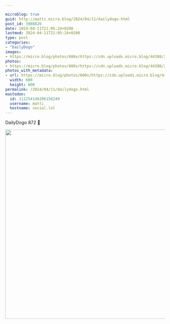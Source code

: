 ```yaml
---

microblog: true
guid: http://matti.micro.blog/2024/04/11/dailydogo.html
post_id: 3986826
date: 2024-04-11T21:05:24+0200
lastmod: 2024-04-11T21:05:24+0200
type: post
categories:
- "DailyDogo"
images:
- https://micro.blog/photos/600x/https://cdn.uploads.micro.blog/44388/2024/ec48de7863054f86a869b390816c4088.jpg
photos:
- https://micro.blog/photos/600x/https://cdn.uploads.micro.blog/44388/2024/ec48de7863054f86a869b390816c4088.jpg
photos_with_metadata:
- url: https://micro.blog/photos/600x/https://cdn.uploads.micro.blog/44388/2024/ec48de7863054f86a869b390816c4088.jpg
  width: 600
  height: 600
permalink: /2024/04/11/dailydogo.html
mastodon:
  id: 112254146206156249
  username: matti
  hostname: social.lol
---
```

DailyDogo 872 🐶

<img src="https://micro.blog/photos/600x/https://blog.martin-haehnel.de/uploads/2024/ec48de7863054f86a869b390816c4088.jpg" width="600" height="600" alt="" />
